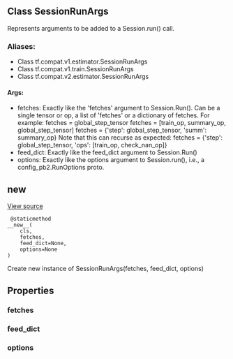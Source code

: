 ## Class SessionRunArgs
Represents arguments to be added to a Session.run() call.
### Aliases:
- Class tf.compat.v1.estimator.SessionRunArgs
- Class tf.compat.v1.train.SessionRunArgs
- Class tf.compat.v2.estimator.SessionRunArgs
#### Args:
- fetches: Exactly like the 'fetches' argument to Session.Run(). Can be a single tensor or op, a list of 'fetches' or a dictionary of fetches. For example: fetches = global_step_tensor fetches = [train_op, summary_op, global_step_tensor] fetches = {'step': global_step_tensor, 'summ': summary_op} Note that this can recurse as expected: fetches = {'step': global_step_tensor, 'ops': [train_op, check_nan_op]}
- feed_dict: Exactly like the feed_dict argument to Session.Run()
- options: Exactly like the options argument to Session.run(), i.e., a config_pb2.RunOptions proto.
## __new__
[View source](https://github.com/tensorflow/tensorflow/blob/r2.0/tensorflow/python/training/session_run_hook.py#L210-L211)


```
 @staticmethod
__new__(
    cls,
    fetches,
    feed_dict=None,
    options=None
)
```
Create new instance of SessionRunArgs(fetches, feed_dict, options)
## Properties
### fetches
### feed_dict
### options
